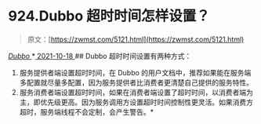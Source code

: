 <!--yml
category: 未分类
date: 0001-01-01 00:00:00
--->

# 924.Dubbo 超时时间怎样设置？

> 原文：[https://zwmst.com/5121.html](https://zwmst.com/5121.html)

   [ *Dubbo* ](https://zwmst.com/dubbo)*[ <time datetime="2021-10-19T00:50:14+08:00"> 2021-10-18 </time> ](https://zwmst.com/5121.html)  ## Dubbo 超时时间设置有两种方式：

1.  服务提供者端设置超时时间，在 Dubbo 的用户文档中，推荐如果能在服务端多配置就尽量多配置，因为服务提供者比消费者更清楚自己提供的服务特性。
2.  服务消费者端设置超时时间，如果在消费者端设置了超时时间，以消费者端为主，即优先级更高。因为服务调用方设置超时时间控制性更灵活。如果消费方超时，服务端线程不会定制，会产生警告。*